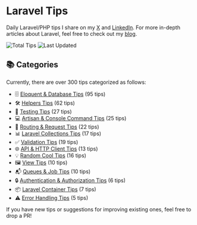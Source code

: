 # Laravel Tips

Daily Laravel/PHP tips I share on my [X](https://x.com/OussamaMater) and [LinkedIn](https://www.linkedin.com/in/oussamamater/). For more in-depth articles about Laravel, feel free to check out my [blog](https://blog.oussama-mater.tech/).

![Total Tips](https://img.shields.io/badge/dynamic/json?url=https%3A%2F%2Fraw.githubusercontent.com%2Foussamamater%2Flaravel-tips%2Fmain%2Fstats.json&label=Total%20Tips&query=%24.totalTips&color=blue)
![Last Updated](https://img.shields.io/github/last-commit/oussamamater/laravel-tips?label=Last%20Updated&color=green)

## 📚 Categories

Currently, there are over 300 tips categorized as follows:

- 🗄️ [Eloquent & Database Tips](./tips/eloquent-and-database.md) (95 tips)
- 🛠️ [Helpers Tips](./tips/helpers.md) (62 tips)
- 🧪 [Testing Tips](./tips/testing.md) (27 tips)
- 💻 [Artisan & Console Command Tips](./tips/console.md) (25 tips)
- 🔄 [Routing & Request Tips](./tips/routing.md) (22 tips)
- 📊 [Laravel Collections Tips](./tips/collections.md) (17 tips)
- ✅ [Validation Tips](./tips/validation.md) (19 tips)
- 🌐 [API & HTTP Client Tips](./tips/api-and-http-client.md) (13 tips)
- 💡 [Random Cool Tips](./tips/others.md) (16 tips)
- 🖼️ [View Tips](./tips/views.md) (10 tips)
- 📬 [Queues & Job Tips](./tips/queues-and-jobs.md) (10 tips)
- 🔒 [Authentication & Authorization Tips](./tips/auth.md) (6 tips)
- 📦 [Laravel Container Tips](./tips/container.md) (7 tips)
- ⚠️ [Error Handling Tips](./tips/error-handling.md) (5 tips)

If you have new tips or suggestions for improving existing ones, feel free to drop a PR!
